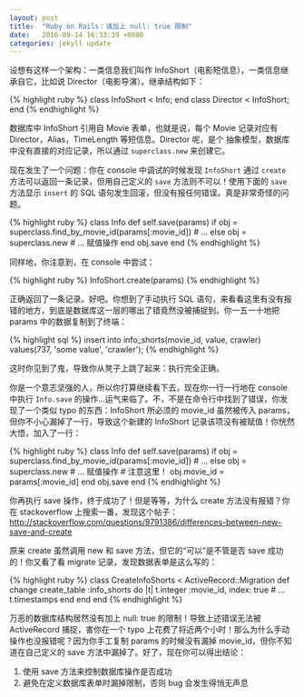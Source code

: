 ```yaml
---
layout: post
title:  "Ruby on Rails：请加上 null: true 限制"
date:   2016-09-14 16:33:39 +0800
categories: jekyll update
---
```


设想有这样一个架构：一类信息我们叫作 InfoShort（电影短信息），一类信息继承自它，比如说 Director（电影导演）。继承结构如下：

{% highlight ruby %}
class InfoShort < Info; end
class Director < InfoShort; end
{% endhighlight %}

数据库中 InfoShort 引用自 Movie 表单，也就是说，每个 Movie 记录对应有 Director，Alias，TimeLength 等短信息。Director 呢，是个
抽象模型，数据库中没有直接的对应记录，所以通过 `superclass.new` 来创建它。

现在发生了一个问题：你在 console 中调试的时候发现 `InfoShort` 通过 `create` 方法可以返回一条记录，但用自己定义的 `save` 方法则不可以！使用下面的 `save` 方法显示 `insert` 的 SQL 语句发生回滚，但没有报任何错误。真是非常奇怪的问题。

{% highlight ruby %}
class Info
  def self.save(params)
    if obj = superclass.find_by_movie_id(params[:movie_id])
      # ...
    else
      obj = superclass.new
      # ... 赋值操作
    end
    obj.save
  end
{% endhighlight %}

同样地，你注意到，在 console 中尝试：

{% highlight ruby %}
InfoShort.create(params)
{% endhighlight %}

正确返回了一条记录。好吧。你想到了手动执行 SQL 语句，来看看这里有没有报错的地方，到底是数据库这一层的哪出了错竟然没被捕捉到。你一五一十地把 params 中的数据复制到了终端：

{% highlight sql %}
insert into info_shorts(movie_id, value, crawler) values(737, 'some value', 'crawler');
{% endhighlight %}

这时你见到了鬼，导致你从凳子上跳了起来：执行完全正确。

你是一个意志坚强的人，所以你打算继续看下去，现在你一行一行地在 console 中执行 `Info.save` 的操作...运气来临了。不，不是在命令行中找到了错误，你发现了一个类似 typo 的东西：InfoShort 所必须的 movie_id 虽然被传入 params，但你不小心漏掉了一行，导致这个新建的 InfoShort 记录该项没有被赋值！你恍然大悟，加入了一行：

{% highlight ruby %}
class Info
  def self.save(params)
    if obj = superclass.find_by_movie_id(params[:movie_id])
      # ...
    else
      obj = superclass.new
      # ... 赋值操作
      # 注意这里！
      obj.movie_id = params[:movie_id]
    end
    obj.save
  end
{% endhighlight %}

你再执行 save 操作，终于成功了！但是等等，为什么 create 方法没有报错？你在 stackoverflow 上搜索一番，发现这个帖子：http://stackoverflow.com/questions/9791386/differences-between-new-save-and-create

原来 create 虽然调用 new 和 save 方法，但它的“可以”是不管是否 save 成功的！你又看了看 migrate 记录，发现数据表单是这么写的：

{% highlight ruby %}
class CreateInfoShorts < ActiveRecord::Migration
  def change
    create_table :info_shorts do |t|
      t.integer :movie_id, index: true
      # ...
      t.timestamps
    end
  end
end
{% endhighlight %}

万恶的数据库结构居然没有加上 null: true 的限制！导致上述错误无法被 ActiveRecord 捕捉，害你在一个 typo 上花费了将近两个小时！那么为什么手动操作也没报错呢？因为你手工复制 params 的时候没有漏掉 movie_id，但你不知道在自己定义的 save 方法中漏掉了。好了，现在你可以得出结论：

1. 使用 save 方法来控制数据库操作是否成功
2. 避免在定义数据库表单时漏掉限制，否则 bug 会发生得悄无声息
